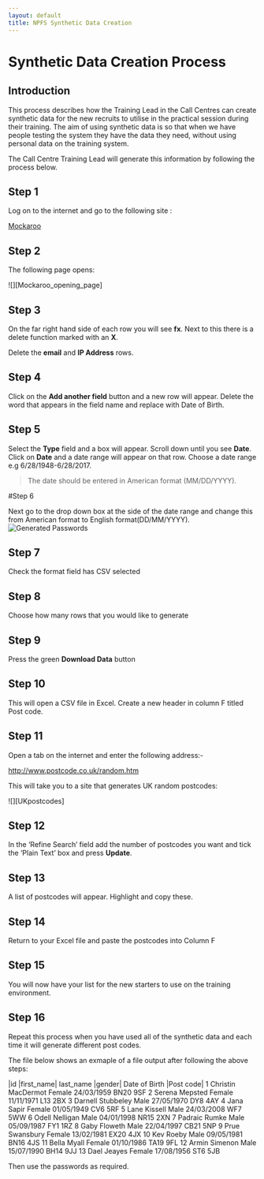 ```yaml
---
layout: default
title: NPFS Synthetic Data Creation
---
```


# Synthetic Data Creation Process

## Introduction

This process describes how the Training Lead in the Call Centres can create synthetic data for the new recruits to utilise in the practical session during their training. The aim of using synthetic data is so that when we have people testing the system they have the data they need, without using personal data on the training system.

The Call Centre Training Lead will generate this information by following the process below.


## Step 1

Log on to the internet and go to the following site :

[Mockaroo](https://www.mockaroo.com/)

## Step 2 

The following page opens:

![][Mockaroo_opening_page]

## Step 3

On the far right hand side of each row you will see **fx**. Next to this there is a delete function marked with an **X**.

Delete the **email** and **IP Address** rows.

## Step 4 

Click on the **Add another field** button and a new row will appear. Delete the word that appears in the field name and replace with Date of Birth.

## Step 5

Select the **Type** field and a box will appear. Scroll down until you see **Date**. Click on **Date** and a date range will appear on that row. 
Choose a date range e.g 6/28/1948-6/28/2017.

> The date should be entered in American format (MM/DD/YYYY).

#Step 6 

Next go to the drop down box at the side of the date range and change this from American format to English format(DD/MM/YYYY).
![][generated_passwords]

## Step 7

Check the format field has CSV selected

## Step 8

Choose how many rows that you would like to generate

## Step 9

Press the green **Download Data** button

## Step 10

This will open a CSV file in Excel. Create a new header in column F titled Post code.

## Step 11

Open a tab on the internet and enter the following address:- 

http://www.postcode.co.uk/random.htm

This will take you to a site that generates UK random postcodes:

![][UKpostcodes]

## Step 12

In the ‘Refine Search’ field add the number of postcodes you want and tick the ‘Plain Text’ box and press **Update**.

## Step 13

A list of postcodes will appear. Highlight and copy these.

## Step 14 

Return to your Excel file and paste the postcodes into Column F

## Step 15

You will now have your list for the new starters to use on the training environment.

## Step 16

Repeat this process when you have used all of the synthetic data and each time it will generate different post codes. 

The file below shows an exmaple of a file output after following the above steps:

|id	|first_name|	last_name	|gender|	Date of Birth	|Post code|
1	Christin	MacDermot	Female	24/03/1959	BN20 9SF
2	Serena	Mepsted	Female	11/11/1971	L13 2BX
3	Darnell	Stubbeley	Male	27/05/1970	DY8 4AY
4	Jana	Sapir	Female	01/05/1949	CV6 5RF
5	Lane	Kissell	Male	24/03/2008	WF7 5WW
6	Odell	Nelligan	Male	04/01/1998	NR15 2XN
7	Padraic	Rumke	Male	05/09/1987	FY1 1RZ
8	Gaby	Floweth	Male	22/04/1997	CB21 5NP
9	Prue	Swansbury	Female	13/02/1981	EX20 4JX
10	Kev	Roeby	Male	09/05/1981	BN16 4JS
11	Bella	Myall	Female	01/10/1986	TA19 9FL
12	Armin	Simenon	Male	15/07/1990	BH14 9JJ
13	Dael	Jeayes	Female	17/08/1956	ST6 5JB




Then use the passwords as required.

[opening_page]: images/Passwd/opening_page.png "Opening page"
[generated_passwords]: images/Passwd/generated_passwords.png "Generated Passwords"
[excel_import]: images/Passwd/excel_import.png "Excel_import"


